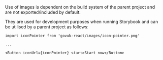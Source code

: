 Use of images is dependent on the build system of the parent project and are not exported/included by default.

They are used for development purposes when running Storybook and can be utilised by a parent project as follows:

```
import iconPointer from 'govuk-react/images/icon-pointer.png'

...

<Button iconUrl={iconPointer} start>Start now</Button>

```

